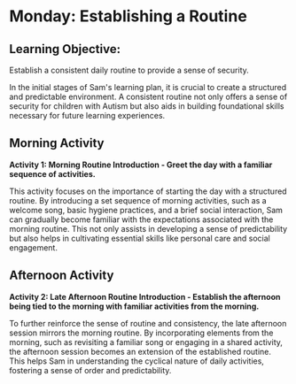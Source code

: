 # Monday: Establishing a Routine

## Learning Objective:
Establish a consistent daily routine to provide a sense of security.

In the initial stages of Sam's learning plan, it is crucial to create a structured and predictable environment. A consistent routine not only offers a sense of security for children with Autism but also aids in building foundational skills necessary for future learning experiences.

## Morning Activity
**Activity 1: Morning Routine Introduction - Greet the day with a familiar sequence of activities.**

This activity focuses on the importance of starting the day with a structured routine. By introducing a set sequence of morning activities, such as a welcome song, basic hygiene practices, and a brief social interaction, Sam can gradually become familiar with the expectations associated with the morning routine. This not only assists in developing a sense of predictability but also helps in cultivating essential skills like personal care and social engagement.

## Afternoon Activity
**Activity 2: Late Afternoon Routine Introduction - Establish the afternoon being tied to the morning with familiar activities from the morning.**

To further reinforce the sense of routine and consistency, the late afternoon session mirrors the morning routine. By incorporating elements from the morning, such as revisiting a familiar song or engaging in a shared activity, the afternoon session becomes an extension of the established routine. This helps Sam in understanding the cyclical nature of daily activities, fostering a sense of order and predictability.